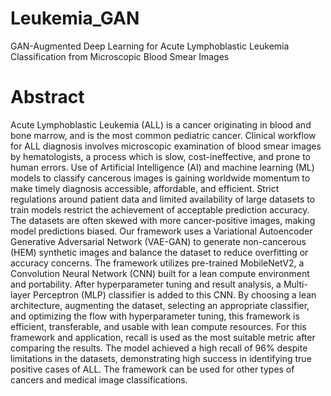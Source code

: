 # Leukemia_GAN
GAN-Augmented Deep Learning for Acute Lymphoblastic Leukemia Classification from Microscopic Blood Smear Images

# Abstract
Acute Lymphoblastic Leukemia (ALL) is a cancer originating in blood and bone marrow, and is the most common pediatric cancer. Clinical workflow for ALL diagnosis involves microscopic examination of blood smear images by hematologists, a process which is slow, cost-ineffective, and prone to human errors. Use of Artificial Intelligence (AI) and machine learning (ML) models to classify cancerous images is gaining worldwide momentum to make timely diagnosis accessible, affordable, and efficient. Strict regulations around patient data and limited availability of large datasets to train models restrict the achievement of acceptable prediction accuracy. The datasets are often skewed with more cancer-positive images, making model predictions biased. Our framework uses a Variational Autoencoder Generative Adversarial Network (VAE-GAN) to generate non-cancerous (HEM) synthetic images and balance the dataset to reduce overfitting or accuracy concerns. The framework utilizes pre-trained MobileNetV2, a Convolution Neural Network (CNN) built for a lean compute environment and portability. After hyperparameter tuning and result analysis, a Multi-layer Perceptron (MLP) classifier is added to this CNN. By choosing a lean architecture, augmenting the dataset, selecting an appropriate classifier, and optimizing the flow with hyperparameter tuning, this framework is efficient, transferable, and usable with lean compute resources. For this framework and application, recall is used as the most suitable metric after comparing the results. The model achieved a high recall of 96% despite limitations in the datasets, demonstrating high success in identifying true positive cases of ALL. The framework can be used for other types of cancers and medical image classifications.

